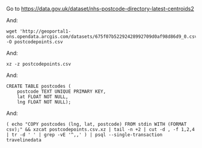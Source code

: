 Go to https://data.gov.uk/dataset/nhs-postcode-directory-latest-centroids2

And:
```
wget 'http://geoportal1-ons.opendata.arcgis.com/datasets/675f07b52292428992709d0af98d86d9_0.csv' -O postcodepoints.csv
```

And:
```
xz -z postcodepoints.csv
```

And:
```
CREATE TABLE postcodes (
	postcode TEXT UNIQUE PRIMARY KEY,
	lat FLOAT NOT NULL,
	lng FLOAT NOT NULL);
```

And:
```
( echo "COPY postcodes (lng, lat, postcode) FROM stdin WITH (FORMAT csv);" && xzcat postcodepoints.csv.xz | tail -n +2 | cut -d , -f 1,2,4 | tr -d ' ' | grep -vE '^,,' ) | psql --single-transaction travelinedata
```
